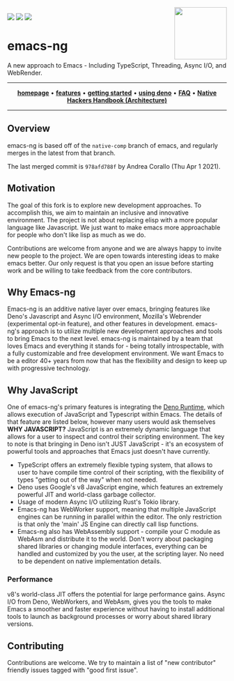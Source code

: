 <img src="images/logo.png" width="120" align="right">

[![](https://badges.gitter.im/emacs-ng/emacs-ng.svg)](https://gitter.im/emacsng)
[![](https://github.com/emacs-ng/emacs-ng/workflows/CI/badge.svg)](https://github.com/emacs-ng/emacs-ng/actions?query=workflow%3ACI)
[![](https://img.shields.io/reddit/subreddit-subscribers/emacsng?label=Join%20r%2Femacsng&style=social)](https://www.reddit.com/r/emacsng/)

# emacs-ng

A new approach to Emacs - Including TypeScript, Threading, Async I/O, and WebRender.

<hr>
<p align="center"> 
  <a href="https://emacs-ng.github.io/emacs-ng"><strong>homepage</strong></a> •
  <a href="https://emacs-ng.github.io/emacs-ng/main-features/"><strong>features</strong></a> •
  <a href="https://emacs-ng.github.io/emacs-ng/getting-started/"><strong>getting started</strong></a> •
  <a href="https://emacs-ng.github.io/emacs-ng/using-deno/"><strong>using deno</strong></a> •
  <a href="https://emacs-ng.github.io/emacs-ng/faq"><strong>FAQ</strong></a> •
  <a href="https://emacs-ng.github.io/emacs-ng/architecture/"><strong>Native Hackers Handbook (Architecture)</strong></a>
</p>
<hr>

## Overview

emacs-ng is based off of the `native-comp` branch of emacs, and regularly merges
in the latest from that branch.

The last merged commit is `978afd788f` by Andrea Corallo (Thu Apr 1 2021).

## Motivation

The goal of this fork is to explore new development approaches. To accomplish
this, we aim to maintain an inclusive and innovative environment. The project is
not about replacing elisp with a more popular language like Javascript. We just
want to make emacs more approachable for people who don't like lisp as much as
we do.

Contributions are welcome from anyone and we are always happy to invite new
people to the project. We are open towards interesting ideas to make emacs
better. Our only request is that you open an issue before starting work and be
willing to take feedback from the core contributors.

## Why Emacs-ng

Emacs-ng is an additive native layer over emacs, bringing features like Deno's
Javascript and Async I/O environment, Mozilla's Webrender (experimental opt-in
feature), and other features in development. emacs-ng's approach is to utilize
multiple new development approaches and tools to bring Emacs to the next
level. emacs-ng is maintained by a team that loves Emacs and everything it
stands for - being totally introspectable, with a fully customizable and free
development environment. We want Emacs to be a editor 40+ years from now that
has the flexibility and design to keep up with progressive technology.

## Why JavaScript

One of emacs-ng's primary features is integrating the [Deno
Runtime](https://deno.land/), which allows execution of JavaScript and
Typescript within Emacs. The details of that feature are listed below, however
many users would ask themselves **WHY JAVASCRIPT?** JavaScript is an extremely
dynamic language that allows for a user to inspect and control their scripting
environment. The key to note is that bringing in Deno isn't JUST JavaScript -
it's an ecosystem of powerful tools and approaches that Emacs just doesn't have
currently.

* TypeScript offers an extremely flexible typing system, that allows to user to
  have compile time control of their scripting, with the flexibility of types
  "getting out of the way" when not needed.
* Deno uses Google's v8 JavaScript engine, which features an extremely powerful
  JIT and world-class garbage collector.
* Usage of modern Async I/O utilizing Rust's Tokio library.
* Emacs-ng has WebWorker support, meaning that multiple JavaScript engines can
  be running in parallel within the editor. The only restriction is that only
  the 'main' JS Engine can directly call lisp functions.
* Emacs-ng also has WebAssembly support - compile your C module as WebAsm and
  distribute it to the world. Don't worry about packaging shared libraries or
  changing module interfaces, everything can be handled and customized by you
  the user, at the scripting layer. No need to be dependent on native
  implementation details.

### Performance

v8's world-class JIT offers the potential for large performance gains. Async I/O
from Deno, WebWorkers, and WebAsm, gives you the tools to make Emacs a smoother
and faster experience without having to install additional tools to launch as
background processes or worry about shared library versions.


## Contributing

Contributions are welcome. We try to maintain a list of "new contributor"
friendly issues tagged with "good first issue".
